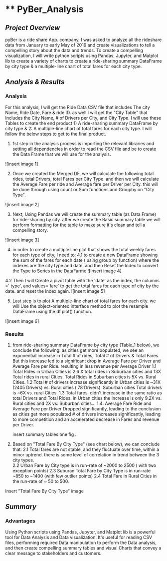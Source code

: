 # ** PyBer_Analysis

## *Project Overview*
pyBer is a ride share App. company, I was asked to analyze all the rideshare data from January to early May of 2019  and create visualizations to tell a compelling story about the data and trends. 
 To create a compelling visualization, I will write python scripts using Pandas, Jupyter, and Matplot lib to create a variety of charts to create a ride-sharing summary DataFrame by city type & a multiple-line chart of total fares for each city type.  
 
                  
## *Analysis & Results*
### Analysis
For this analysis, I will get the Ride Data CSV file that includes The city Name, Ride Date, Fare & ride ID. as well I will get the "City Table" that Includes the City Name, # of Drivers per City, and City Type.  I will use these Tables to create the end product 1) A ride-sharing summary DataFrame by city type & 2: A multiple-line chart of total fares for each city type. I will follow the below steps to get to the final product. 

1) 1st step in the analysis process is importing the relevant libraries and setting all dependencies in order to read the CSV file and be to create the Data Frame that we will use for the analysis. 
 
![insert image 1]

 2) Once we created the Merged DF, we will calculate the following total rides, total Drivers, total Fares per City Type. and then we will calculate the Average Fare per ride and Average fare per Driver per City.  this will be done through using count or Sum functions and Groupby on "City Type". 
 
  ![insert image 2]
 
3)  Next, Using Pandas we will create the summary table (as Data Frame) for ride-sharing by city. after we create the Basic summary table we will perform formatting for the table to make sure it's clean and tell a compelling story. 

![insert image 3]

4) in order to create a multiple line plot that shows the total weekly fares for each type of city, I need to:
  4.1 to create a new DataFrame showing the sum of the fares for each date ( using group by function) where the indexes are the city type and date. and then Reset the Index to convert the Type to  Series in the DataFarme
       ![insert image 4]
       
  4.2 Then I will Create a pivot table with the 'date' as the index, the columns =' type', and values='fare' to get the total fares for each type of city by the date. and reset the Index again. 
    ![insert image 5]

5) Last step is to plot A multiple-line chart of total fares for each city. we will Use the object-oriented interface method to plot the resample DataFrame using the df.plot() function. 

![insert image 6]


          
### Results
1) from ride-sharing summary DataFrame by city type (Table_1 below), we conclude the following: as cities get more populated, we see an exponential increase in Total # of rides, Total # of Drivers & Total Fares. But this increase led to a significant drop in Average Fare per Driver and Average Fare per Ride. resulting in less revenue per Average Driver 
  1.1 Total Rides in Urban Cities is 2.6 X total rides in Suburban cities and 13X Total rides in rural Cities. Total Rides in Suburban cities is 5X vs. Rural Cities. 
  1.2 Total # of drivers increase significantly in Urban cities is ~31X (2405 Drivers)  vs. Rural cities ( 78 Drivers). Suburban cities Total drivers is ~6X vs. rural Cities.
  1.3 Total fares, didn't increase in the same ratio as total Drivers and Total Rides. in Urban cities the increase is only 9.2X vs. Rural cities and 2X vs. Suburban cities...
  1.4.  Average Fare Ride and Average Fare per Driver Dropped significantly, leading to the conclusion as cities get more populated # of drivers increases significantly, leading to more competition and an accelerated decrease in Fares and revenue per Driver.  

    insert summary tables one fig . 

2) Based on "Total Fare By City Type" (see chart below), we can conclude that:
  2.1 Total fares are not stable, and they fluctuate over time, within a minor uptrend. there is some level of correlation in trend between the 3 city types.  
  2.2 Urban Fare by City type is in run-rate of ~2000 to 2500 ( with two exception points) 
  2.3 Suburan Total Fare by City Type is in run-rate ~850 to ~1400 (with few outlier points) 
  2.4 Total Fare in Rural Cities in the run-rate of ~ 50 to 500.
 
 Insert     "Total Fare By City Type" image

    
## *Summary*
### Advantages
 Using Python scripts using Pandas, Jupyter, and Matplot lib is a powerful tool for Data Analysis and Data visualization. It's useful for reading CSV files, performing required Data manipulation to perform the Data analysis, and then create compelling summary tables and visual Charts that convey a clear message to stakeholders and customers.